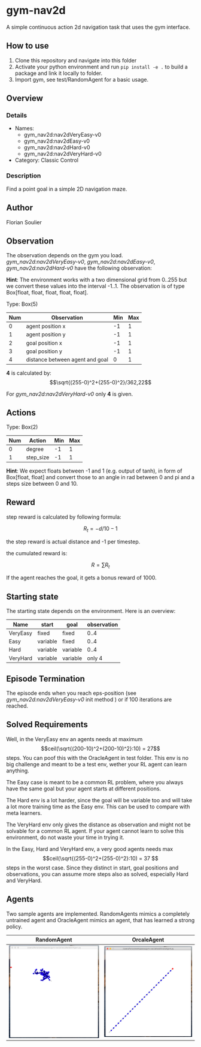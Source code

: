 # gym-nav2d
A simple continuous action 2d navigation task that uses the gym interface.

## How to use

1. Clone this repository and navigate into this folder
2. Activate your python environment and run `pip install -e .` to build a package and link it locally to folder.
3. Import gym, see test/RandomAgent for a basic usage.

## Overview
### Details
* Names: 
    * gym_nav2d:nav2dVeryEasy-v0
    * gym_nav2d:nav2dEasy-v0
    * gym_nav2d:nav2dHard-v0
    * gym_nav2d:nav2dVeryHard-v0
* Category: Classic Control

### Description
Find a point goal in a simple 2D navigation maze.

## Author
Florian Soulier

## Observation
The observation depends on the gym you load. _gym_nav2d:nav2dVeryEasy-v0_, _gym_nav2d:nav2dEasy-v0_, _gym_nav2d:nav2dHard-v0_ have the following observation:

**Hint**: The environment works with a two dimensional grid from 0..255 but we convert these values into the interval -1..1. The observation is of type Box[float, float, float, float, float].

Type: Box(5)

| Num  | Observation                     | Min  | Max    |
| ---- | ------------------------------- | ---- | ------ |
| 0    | agent position x                | -1    | 1    |
| 1    | agent position y                | -1    | 1    |
| 2    | goal position x                 | -1    | 1    |
| 3    | goal position y                 | -1    | 1    |
| 4    | distance between agent and goal | 0    | 1    |

**4** is calculated by: $$\sqrt{(255-0)^2+(255-0)^2}/362,22$$

For _gym_nav2d:nav2dVeryHard-v0_ only **4** is given. 

## Actions

Type: Box(2)

| Num  | Action    | Min  | Max  |
| ---- | --------- | ---- | ---- |
| 0    | degree    | -1    | 1  |
| 1    | step_size | -1    | 1   |

**Hint**: We expect floats between -1 and 1 (e.g. output of tanh), in form of Box[float, float] and convert those to an angle in rad between 0 and pi and a steps size between 0 and 10.

## Reward

step reward is calculated by following formula:

$$R_t = - d/10 - 1$$

the step reward is actual distance and -1 per timestep.

the cumulated reward is:

$$R = \sum R_t$$

If the agent reaches the goal, it gets a bonus reward of 1000. 

## Starting state

The starting state depends on the environment. Here is an overview:

| Name     | start    | goal     | observation |
| -------- | -------- | -------- | ----------- |
| VeryEasy | fixed    | fixed    | 0..4        |
| Easy     | variable | fixed    | 0..4        |
| Hard     | variable | variable | 0..4        |
| VeryHard | variable | variable | only 4      |

## Episode Termination

The episode ends when you  reach eps-position (see *gym_nav2d:nav2dVeryEasy-v0* init method ) or if 100 iterations are reached.

## Solved Requirements

Well, in the VeryEasy env an agents needs at maximum $$ceil(\sqrt{(200-10)^2+(200-10)^2}:10) = 27$$ steps. You can poof this with the OracleAgent in test folder. This env is no big challenge and meant to be a test env, wether your RL agent can learn anything.

The Easy case is meant to be a common RL problem, where you always have the same goal but your agent starts at different positions.

The Hard env is a lot harder, since the goal will be variable too and will take a lot more training time as the Easy env. This can be used to compare with meta learners.

The VeryHard env only gives the distance as observation and might not be solvable for a common RL agent. If your agent cannot learn to solve this environment, do not waste your time in trying it.

In the Easy, Hard and VeryHard env, a very good agents needs max $$ceil(\sqrt{(255-0)^2+(255-0)^2}:10) = 37 $$ steps in the worst case. Since they distinct in start, goal positions and observations, you can assume more steps also as solved, especially Hard and VeryHard.

## Agents

Two sample agents are implemented. RandomAgents mimics a completely untrained agent and OracleAgent mimics an agent, that has learned a strong policy.


RandomAgent             | OrcaleAgent 
:-------------------------:|:-------------------------:
![random_agent](README.assets/random_agent.png)|  ![oracle_agent](README.assets/oracle_agent.png)
